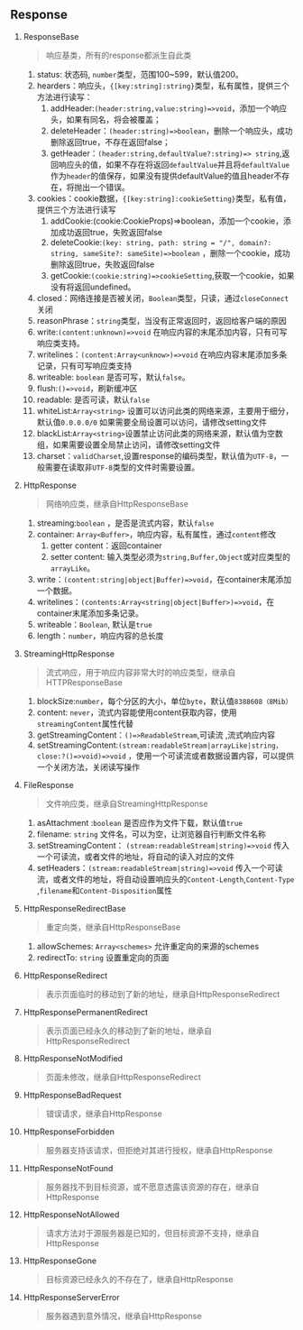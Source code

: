 ## Response

1. ResponseBase

	 > 响应基类，所有的response都派生自此类
	 
	1. status: 状态码, `number`类型，范围100~599，默认值200。
	2. hearders：响应头，`{[key:string]:string}`类型，私有属性，提供三个方法进行读写：
		1. addHeader:`(header:string,value:string)=>void`，添加一个响应头，如果有同名，将会被覆盖；
		2. deleteHeader：`(header:string)=>boolean`，删除一个响应头，成功删除返回true，不存在返回false；
		3. getHeader：`(header:string,defaultValue?:string)=>
			 string`,返回响应头的值，如果不存在将返回`defaultValue`并且将`defaultValue`作为`header`的值保存，如果没有提供defaultValue的值且header不存在，将抛出一个错误。
	3. cookies：cookie数据，`{[key:string]:cookieSetting}`类型，私有值，提供三个方法进行读写
		1. addCookie:(cookie:CookieProps)=>boolean，添加一个cookie，添加成功返回true，失败返回false
		2. deleteCookie:`(key: string, path: string = "/", domain?: string, sameSite?: sameSite)=>boolean`
			 ，删除一个cookie，成功删除返回true，失败返回false
		3. getCookie:`(cookie:string)=>cookieSetting`,获取一个cookie，如果没有将返回undefined。
	4. closed：网络连接是否被关闭，`Boolean`类型，只读，通过`closeConnect`关闭
	5. reasonPhrase：`string`类型，当没有正常返回时，返回给客户端的原因
	6. write:`(content:unknown)=>void` 在响应内容的末尾添加内容，只有可写响应类支持。
	7. writelines：`(content:Array<unknow>)=>void` 在响应内容末尾添加多条记录，只有可写响应类支持
	8. writeable: `boolean` 是否可写，默认`false`。
	9. flush:`()=>void`，刷新缓冲区
	10. readable: 是否可读，默认`false`
	11. whiteList:`Array<string>` 设置可以访问此类的网络来源，主要用于细分，默认值`0.0.0.0/0` 如果需要全局设置可以访问，请修改setting文件
	12. blackList:`Array<string>`设置禁止访问此类的网络来源，默认值为空数组，如果需要设置全局禁止访问，请修改setting文件
	13. charset：`validCharset`,设置response的编码类型，默认值为`UTF-8`，一般需要在读取非`UTF-8`类型的文件时需要设置。

2. HttpResponse

	 > 网络响应类，继承自HttpResponseBase

	1. streaming:`boolean` ，是否是流式内容，默认`false`
	2. container: `Array<Buffer>`，响应内容，私有属性，通过`content`修改
		1. getter content：返回container
		2. setter content:  输入类型必须为`string,Buffer,Object`或对应类型的`arrayLike`。
	3. write：`(content:string|object|Buffer)=>void`，在container末尾添加一个数据。
	4. writelines：`(contents:Array<string|object|Buffer>)=>void`，在container末尾添加多条记录。
	5. writeable：`Boolean`, 默认是`true`
	6. length：`number`，响应内容的总长度

3. StreamingHttpResponse

	 > 流式响应，用于响应内容非常大时的响应类型，继承自HTTPResponseBase

	1. blockSize:`number`，每个分区的大小，单位`byte`，默认值`8388608（8Mib）`
	2. content: `never`，流式内容能使用content获取内容，使用`streamingContent`属性代替
	3. getStreamingContent：`()=>ReadableStream`,可读流 ,流式响应内容
	4. setStreamingContent:`(stream:readableStream|arrayLike|string，close:?()=>void)=>void`
		 ，使用一个可读流或者数据设置内容，可以提供一个关闭方法，关闭读写操作

4. FileResponse

	 > 文件响应类，继承自StreamingHttpResponse

	1. asAttachment :`boolean` 是否应作为文件下载，默认值`true`
	2. filename: `string` 文件名，可以为空，让浏览器自行判断文件名称
	3. setStreamingContent： `(stream:readableStream|string)=>void` 传入一个可读流，或者文件的地址，将自动的读入对应的文件
	4. setHeaders：`(stream:readableStream|string)=>void` 传入一个可读流，或者文件的地址，将自动设置响应头的`Content-Length`,`Content-Type`
		 ,`filename`和`Content-Disposition`属性

5. HttpResponseRedirectBase

	 > 重定向类，继承自HttpResponseBase

	1. allowSchemes: `Array<schemes>` 允许重定向的来源的schemes
	2. redirectTo: `string` 设置重定向的页面

6. HttpResponseRedirect

	 > 表示页面临时的移动到了新的地址，继承自HttpResponseRedirect

7. HttpResponsePermanentRedirect

	 > 表示页面已经永久的移动到了新的地址，继承自HttpResponseRedirect

8. HttpResponseNotModified

	 > 页面未修改，继承自HttpResponseRedirect

9. HttpResponseBadRequest

	 > 错误请求，继承自HttpResponse

10. HttpResponseForbidden

	> 服务器支持该请求，但拒绝对其进行授权，继承自HttpResponse

10. HttpResponseNotFound

	> 服务器找不到目标资源，或不愿意透露该资源的存在，继承自HttpResponse

12. HttpResponseNotAllowed
		
	> 请求方法对于源服务器是已知的，但目标资源不支持，继承自HttpResponse

13. HttpResponseGone
		
	> 目标资源已经永久的不存在了，继承自HttpResponse

14. HttpResponseServerError
		
	> 服务器遇到意外情况，继承自HttpResponse
